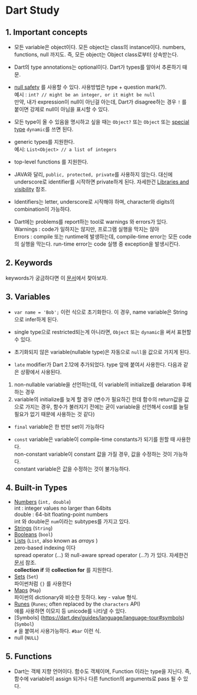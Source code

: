 # Dart Study

## 1. Important concepts
* 모든 variable은 object이다. 모든 object는 class의 instance이다. numbers, functions, null 까지도. 즉, 모든 object는 Object class로부터 상속받는다.

* Dart의 type annotations는 optional이다. Dart가 types를 알아서 추론하기 때문.

* [null safety](https://dart.dev/null-safety) 를 사용할 수 있다. 사용방법은 type + question mark(?).  
예시 : ```int? // might be an integer, or it might be null```   
만약, 내가 expression이 null이 아닌걸 아는데, Dart가 disagree하는 경우 ```!``` 를 붙이면 강제로 null이 아님을 표시할 수 있다.

* 모든 type이 올 수 있음을 명시하고 싶을 때는 ```Object?``` 또는 ```Object``` 또는 [special type](https://dart.dev/guides/language/effective-dart/design#avoid-using-dynamic-unless-you-want-to-disable-static-checking) ```dynamic```를 쓰면 된다.

* generic types를 지원한다.  
예시: ```List<Object> // a list of integers``` 

* top-level functions 를 지원한다.

* JAVA와 달리, ```public, protected, private```를 사용하지 않는다. 대신에 underscore로 identifier를 시작하면 private하게 된다. 자세한건 [Libraries and visibility](https://dart.dev/guides/language/language-tour#libraries-and-visibility) 참조.

* Identifiers는 letter, underscore로 시작해야 하며, character와 digits의 combination이 가능하다.

* Dart에는 problems를 report하는 tool로 warnings 와 errors가 있다.  
Warnings : code가 일하지는 않지만, 프로그램 실행을 막지는 않아  
Errors : compile 또는 runtime에 발생하는데, compile-time error는 모든 code의 실행을 막는다. run-time error는 code 실행 중 exception을 발생시킨다.

## 2. Keywords
keywords가 궁금하다면 이 [문서](https://dart.dev/guides/language/language-tour#keywords)에서 찾아보자.

## 3. Variables
* ```var name = 'Bob';``` 이런 식으로 초기화한다. 이 경우, name variable은 String으로 infer하게 된다.

* single type으로 restricted되는게 아니라면, ```Object``` 또는 ```dynamic```을 써서 표현할 수 있다.

* 초기화되지 않은 variable(nullable type)은 자동으로 ```null```을 값으로 가지게 된다.

* ```late``` modifier가 Dart 2.12에 추가되었다. type 앞에 붙여서 사용한다. 다음과 같은 상황에서 사용된다.  
1) non-nullable variable을 선언하는데, 이 variable의 initialize를 delaration 후에 하는 경우
2) variable의 initialize를 늦게 할 경우 (변수가 필요하긴 한데 함수의 return값을 값으로 가지는 경우, 함수가 불러지기 전에는 굳이 variable을 선언해서 cost를 늘릴 필요가 없기 때문에 사용하는 것 같다)

* ```final``` variable은 한 번만 set이 가능하다

* ```const``` variable은 variable이 compile-time constants가 되기를 원할 때 사용한다.  
non-constant variable이 constant 값을 가질 경우, 값을 수정하는 것이 가능하다.  
constant variable은 값을 수정하는 것이 불가능하다.

## 4. Built-in Types
* [Numbers](https://dart.dev/guides/language/language-tour#numbers) (```int, double```)  
int : integer values no larger than 64bits  
double : 64-bit floating-point numbers  
int 와 double은 ```num```이라는 subtypes를 가지고 있다. 
* [Strings](https://dart.dev/guides/language/language-tour#strings) (```String```)
* [Booleans](https://dart.dev/guides/language/language-tour#booleans) (```bool```)
* [Lists](https://dart.dev/guides/language/language-tour#lists) (```List```, also known as _arrays_ )  
zero-based indexing 이다  
spread operator (...) 와 null-aware spread operator (...?) 가 있다. 자세한건 [문서](https://github.com/dart-lang/language/blob/master/accepted/2.3/spread-collections/feature-specification.md) 참조.  
__collection if__ 와 __collection for__ 를 지원한다.
* [Sets](https://dart.dev/guides/language/language-tour#sets) (```Set```)  
파이썬처럼 ```{}``` 를 사용한다
* [Maps](https://dart.dev/guides/language/language-tour#maps) (```Map```)  
파이썬의 dictionary와 비슷한 듯하다. key - value 형식.
* [Runes](https://dart.dev/guides/language/language-tour#characters) (```Runes```; often replaced by the ```characters``` API)  
얘를 사용하면 이모지 등 unicode를 나타낼 수 있다.
* [Symbols] (https://dart.dev/guides/language/language-tour#symbols) (```Symbol```)  
```#``` 을 붙여서 사용가능하다. ```#bar``` 이런 식. 
* null (```NULL```) 

## 5. Functions
* Dart는 객체 지향 언어이다. 함수도 객체이며, Function 이라는 type을 지닌다. 즉, 함수에 variable이 assign 되거나 다른 function의 arguments로 pass 될 수 있다.